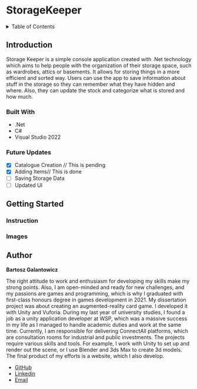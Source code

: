 # StorageKeeper

<!-- TABLE OF CONTENTS -->
<details>
  <summary>Table of Contents</summary>
  <ol>
    <li>
      <a href="#introduction">Introduction</a>
      <ul>
        <li><a href="#built-with">Built With</a></li>
      </ul>
      <ul>
        <li><a href="#future-updates">Future Updates</a></li>
      </ul>
    </li>
    <li>
      <a href="#getting-started">Getting Started</a>
      <ul>
        <li><a href="#instruction">Instruction</a></li>
        <li><a href="#images">Images</a></li>
      </ul>
    </li>
    <li><a href="#author">Author</a></li>
  
  </ol>
</details>

## Introduction

Storage Keeper is a simple console application created with .Net technology which aims to help people with the organization of their storage space, such as wardrobes, attics or basements. It allows for storing things in a more efficient and sorted way. Users can use the app to save information about stuff in the storage so they can remember what they have hidden and where. Also, they can update the stock and categorize what is stored and how much.

### Built With

* .Net
* C#
* Visual Studio 2022

### Future Updates
- [x] Catalogue Creation // This is pending
- [x] Adding Items// This is done
- [ ] Saving Storage Data
- [ ] Updated UI

## Getting Started

### Instruction

### Images

## Author
**Bartosz Galantowicz**

The right attitude to work and enthusiasm for developing my skills make my strong points. Also, I am open-minded and ready for new challenges, and my passions are games and programming, which is why I graduated with first-class honours degree in games development in 2021. My dissertation project was about creating an augmented-reality card game. I developed it with Unity and Vuforia. During my last year of university studies, I found a job as a unity application developer at WSP, which was a massive success in my life as I managed to handle academic duties and work at the same time. Currently, I am responsible for delivering ConnectAll platforms, which are consultation rooms for industrial and public investments. The projects require various skills and tools. For example, I work with Unity to set up and render out the scene, or I use Blender and 3ds Max to create 3d models. The final product of my efforts is a website, which I also develop.

- [GitHub](https://github.com/Galant96 "Bartosz Galantowicz")
- [Linkedin](https://www.linkedin.com/in/bartosz-galantowicz-890ba6193/)
- [Email](mailto:galantowiczbartosz@gmail.com?subject=Hi% "Hi!")


 
<!-- MARKDOWN LINKS & IMAGES -->
<!-- https://www.markdownguide.org/basic-syntax/#reference-style-links -->
[contributors-shield]: https://img.shields.io/github/contributors/github_username/repo_name.svg?style=for-the-badge
[contributors-url]: https://github.com/github_username/repo_name/graphs/contributors
[forks-shield]: https://img.shields.io/github/forks/github_username/repo_name.svg?style=for-the-badge
[forks-url]: https://github.com/github_username/repo_name/network/members
[stars-shield]: https://img.shields.io/github/stars/github_username/repo_name.svg?style=for-the-badge
[stars-url]: https://github.com/github_username/repo_name/stargazers
[issues-shield]: https://img.shields.io/github/issues/github_username/repo_name.svg?style=for-the-badge
[issues-url]: https://github.com/github_username/repo_name/issues
[license-shield]: https://img.shields.io/github/license/github_username/repo_name.svg?style=for-the-badge
[license-url]: https://github.com/github_username/repo_name/blob/master/LICENSE.txt
[linkedin-shield]: https://img.shields.io/badge/-LinkedIn-black.svg?style=for-the-badge&logo=linkedin&colorB=555
[linkedin-url]: https://linkedin.com/in/linkedin_username
[product-screenshot]: images/screenshot.png
[Next.js]: https://img.shields.io/badge/next.js-000000?style=for-the-badge&logo=nextdotjs&logoColor=white
[Next-url]: https://nextjs.org/
[React.js]: https://img.shields.io/badge/React-20232A?style=for-the-badge&logo=react&logoColor=61DAFB
[React-url]: https://reactjs.org/
[Vue.js]: https://img.shields.io/badge/Vue.js-35495E?style=for-the-badge&logo=vuedotjs&logoColor=4FC08D
[Vue-url]: https://vuejs.org/
[Angular.io]: https://img.shields.io/badge/Angular-DD0031?style=for-the-badge&logo=angular&logoColor=white
[Angular-url]: https://angular.io/
[Svelte.dev]: https://img.shields.io/badge/Svelte-4A4A55?style=for-the-badge&logo=svelte&logoColor=FF3E00
[Svelte-url]: https://svelte.dev/
[Laravel.com]: https://img.shields.io/badge/Laravel-FF2D20?style=for-the-badge&logo=laravel&logoColor=white
[Laravel-url]: https://laravel.com
[Bootstrap.com]: https://img.shields.io/badge/Bootstrap-563D7C?style=for-the-badge&logo=bootstrap&logoColor=white
[Bootstrap-url]: https://getbootstrap.com
[JQuery.com]: https://img.shields.io/badge/jQuery-0769AD?style=for-the-badge&logo=jquery&logoColor=white
[JQuery-url]: https://jquery.com 

